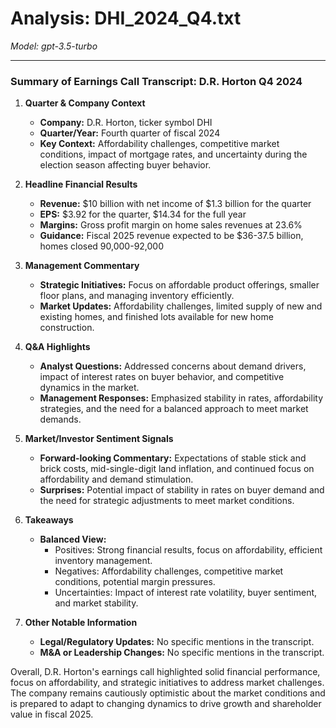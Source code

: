 # Analysis: DHI_2024_Q4.txt

*Model: gpt-3.5-turbo*

---

### Summary of Earnings Call Transcript: D.R. Horton Q4 2024

1. **Quarter & Company Context**
   - **Company:** D.R. Horton, ticker symbol DHI
   - **Quarter/Year:** Fourth quarter of fiscal 2024
   - **Key Context:** Affordability challenges, competitive market conditions, impact of mortgage rates, and uncertainty during the election season affecting buyer behavior.

2. **Headline Financial Results**
   - **Revenue:** $10 billion with net income of $1.3 billion for the quarter
   - **EPS:** $3.92 for the quarter, $14.34 for the full year
   - **Margins:** Gross profit margin on home sales revenues at 23.6%
   - **Guidance:** Fiscal 2025 revenue expected to be $36-37.5 billion, homes closed 90,000-92,000

3. **Management Commentary**
   - **Strategic Initiatives:** Focus on affordable product offerings, smaller floor plans, and managing inventory efficiently.
   - **Market Updates:** Affordability challenges, limited supply of new and existing homes, and finished lots available for new home construction.

4. **Q&A Highlights**
   - **Analyst Questions:** Addressed concerns about demand drivers, impact of interest rates on buyer behavior, and competitive dynamics in the market.
   - **Management Responses:** Emphasized stability in rates, affordability strategies, and the need for a balanced approach to meet market demands.

5. **Market/Investor Sentiment Signals**
   - **Forward-looking Commentary:** Expectations of stable stick and brick costs, mid-single-digit land inflation, and continued focus on affordability and demand stimulation.
   - **Surprises:** Potential impact of stability in rates on buyer demand and the need for strategic adjustments to meet market conditions.

6. **Takeaways**
   - **Balanced View:** 
     - Positives: Strong financial results, focus on affordability, efficient inventory management.
     - Negatives: Affordability challenges, competitive market conditions, potential margin pressures.
     - Uncertainties: Impact of interest rate volatility, buyer sentiment, and market stability.

7. **Other Notable Information**
   - **Legal/Regulatory Updates:** No specific mentions in the transcript.
   - **M&A or Leadership Changes:** No specific mentions in the transcript.

Overall, D.R. Horton's earnings call highlighted solid financial performance, focus on affordability, and strategic initiatives to address market challenges. The company remains cautiously optimistic about the market conditions and is prepared to adapt to changing dynamics to drive growth and shareholder value in fiscal 2025.
